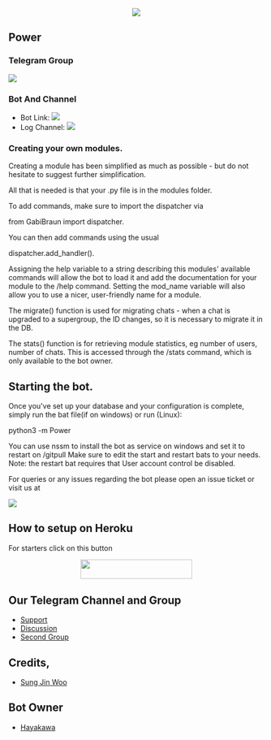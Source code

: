 <p align="center">
  <img src="https://telegra.ph/file/0ed48df18f4175d61b5d8.jpg">
</p>

## Power

### Telegram Group
<p align="left">
<a href="https://t.me/PowerHelpSupport" alt="Telegram!"> <img src="https://aleen42.github.io/badges/src/telegram.svg" /> </a>

### Bot And Channel 
* Bot Link:  <a href="http://t.me/PowerXsuperbot" alt="Power"> <img src="https://img.shields.io/badge/%F0%9F%A4%96%20-Power" /> </a>
* Log Channel: <a  href="https://t.me/Power_Support_Log" alt="Bot Logs"> <img  src="https://img.shields.io/badge/%F0%9F%92%A1-Power%20Log%20Channel-9cf" /> </a>

### Creating your own modules.

Creating a module has been simplified as much as possible - but do not hesitate to suggest further simplification.

All that is needed is that your .py file is in the modules folder.

To add commands, make sure to import the dispatcher via

from GabiBraun  import dispatcher.

You can then add commands using the usual

dispatcher.add_handler().

Assigning the help variable to a string describing this modules' available
commands will allow the bot to load it and add the documentation for
your module to the /help command. Setting the mod_name variable will also allow you to use a nicer, user-friendly name for a module.

The migrate() function is used for migrating chats - when a chat is upgraded to a supergroup, the ID changes, so 
it is necessary to migrate it in the DB.

The stats() function is for retrieving module statistics, eg number of users, number of chats. This is accessed 
through the /stats command, which is only available to the bot owner.

## Starting the bot.

Once you've set up your database and your configuration is complete, simply run the bat file(if on windows) or run (Linux):

python3 -m Power

You can use nssm to install the bot as service on windows and set it to restart on /gitpull 
Make sure to edit the start and restart bats to your needs. 
Note: the restart bat requires that User account control be disabled.

For queries or any issues regarding the bot please open an issue ticket or visit us at <p align="left">
<a href="https://t.me/PowerHelpSupport" alt="Telegram!"> <img src="https://aleen42.github.io/badges/src/telegram.svg" /> </a>

## How to setup on Heroku 
For starters click on this button 

<p align="center"><a href="https://heroku.com/deploy?template=https://github.com/Falco-Grice/GabiBraunRobot"> <img src="https://img.shields.io/badge/Deploy%20To%20Heroku-black?style=for-the-badge&logo=heroku" width="220" height="38.45"/></a></p>


## Our Telegram Channel and Group

* [Support](https://telegram.dog/PowerHelpSupport)
* [Discussion](https://telegram.dog/helpcenterbot1)
* [Second Group](https://telegram.dog/Anime_chat_english)

## Credits,  
*   [Sung Jin Woo](https://telegram.dog/HeavenlySageX)

## Bot Owner
*  [Hayakawa](https://telegram.dog/Aki00x)
